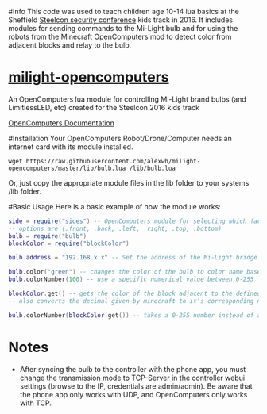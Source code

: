 #Info
This code was used to teach children age 10-14 lua basics at the Sheffield [Steelcon security conference](https://www.steelcon.info/) kids track in 2016.
It includes modules for sending commands to the Mi-Light bulb and for using the robots from the Minecraft OpenComputers mod to detect color from adjacent blocks and relay to the bulb.

# [milight-opencomputers](https://github.com/alexwh/milight-opencomputers/)
An OpenComputers lua module for controlling Mi-Light brand bulbs (and LimitlessLED, etc) created for the Steelcon 2016 kids track


[OpenComputers Documentation](http://ocdoc.cil.li/)

#Installation
Your OpenComputers Robot/Drone/Computer needs an internet card with its module installed.

`wget https://raw.githubusercontent.com/alexwh/milight-opencomputers/master/lib/bulb.lua /lib/bulb.lua`

Or, just copy the appropriate module files in the lib folder to your systems /lib folder.


#Basic Usage
Here is a basic example of how the module works:
```.lua
side = require("sides") -- OpenComputers module for selecting which face of a block to calculate commands from e.g robot.detect()
-- options are (.front, .back, .left, .right, .top, .bottom)
bulb = require("bulb")
blockColor = require("blockColor")

bulb.address = "192.168.x.x" -- Set the address of the Mi-Light bridge

bulb.color("green") -- changes the color of the bulb to color name based on a colormap table
bulb.colorNumber(100) -- use a specific numerical value between 0-255

blockColor.get() -- gets the color of the block adjacent to the defined side (defaults to side.forward)
-- also converts the decimal given by minecraft to it's corresponding number on the Mi-Light scale of 0-255

bulb.colorNumber(blockColor.get()) -- takes a 0-255 number instead of a string to set color, use with blockColor.get()
```

# Notes
* After syncing the bulb to the controller with the phone app, you must change the transmission mode to TCP-Server in the controller webui settings (browse to the IP, credentials are admin/admin). Be aware that the phone app only works with UDP, and OpenComputers only works with TCP.
